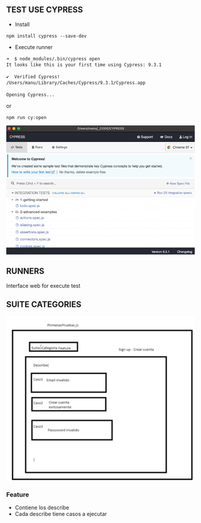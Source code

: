 
## TEST USE CYPRESS


- Install

```shell
npm install cypress --save-dev

```

- Execute runner

```shell
➜  $ node_modules/.bin/cypress open
It looks like this is your first time using Cypress: 9.3.1

✔  Verified Cypress! /Users/manu/Library/Caches/Cypress/9.3.1/Cypress.app

Opening Cypress...
```
or
```shell
npm run cy:open
```
![Screen Cypress](./cypress-screen.png)


## RUNNERS

Interface web for execute test

## SUITE CATEGORIES

![Screen Cypress](./image1.png)

### Feature

- Contiene los describe 
- Cada describe tiene casos a ejecutar


